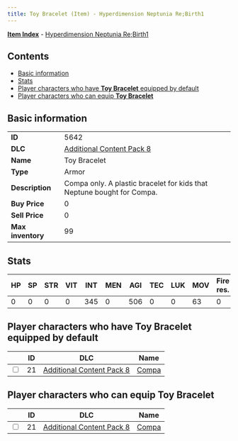 ```yaml
---
title: Toy Bracelet (Item) - Hyperdimension Neptunia Re;Birth1
---
```


[**Item Index**](/neptunia/rb1/item/index.html) - [Hyperdimension Neptunia Re;Birth1](/neptunia/rb1)

## Contents

- [Basic information](#basic-information)
- [Stats](#stats)
- [Player characters who have **Toy Bracelet** equipped by default](#player-characters-who-have-toy-bracelet-equipped-by-default)
- [Player characters who can equip **Toy Bracelet**](#player-characters-who-can-equip-toy-bracelet)
## Basic information

|   |   |
| -- | -- |
| **ID** | 5642 |
| **DLC** | [Additional Content Pack 8](/neptunia/rb1/dlc/17-pack8.html) |
| **Name** | Toy Bracelet |
| **Type** | Armor |
| **Description** | Compa only. A plastic bracelet for kids that Neptune bought for Compa. |
| **Buy Price** | 0 |
| **Sell Price** | 0 |
| **Max inventory** | 99 |


## Stats

| HP | SP | STR | VIT | INT | MEN | AGI | TEC | LUK | MOV | Fire res. | Ice res. | Wind res. | Lightning res. |
| -- | -- | --- | --- | --- | --- | --- | --- | --- | --- | --------- | -------- | --------- | -------------- |
| 0 | 0 | 0 | 0 | 345 | 0 | 506 | 0 | 0 | 63 | 0 | 0 | 0 | 0 |


## Player characters who have **Toy Bracelet** equipped by default

|    | ID | DLC | Name |
| -- | -- | --- | ---- |
| <input type="checkbox" id="rb1-player-17-21" class="trackbox" /> | 21 | [Additional Content Pack 8](/neptunia/rb1/dlc/17-pack8.html) | [Compa](/neptunia/rb1/player/17-21-compa.html) |


## Player characters who can equip **Toy Bracelet**

|    | ID | DLC | Name |
| -- | -- | --- | ---- |
| <input type="checkbox" id="rb1-player-17-21" class="trackbox" /> | 21 | [Additional Content Pack 8](/neptunia/rb1/dlc/17-pack8.html) | [Compa](/neptunia/rb1/player/17-21-compa.html) |
